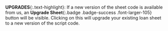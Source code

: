 __UPGRADES__{:.text-highlight}: If a new version of the sheet code is available from us, an __Upgrade Sheet__{:.badge .badge-success .font-larger-105} button will be visible. Clicking on this will upgrade your existing loan sheet to a new version of the script code.
